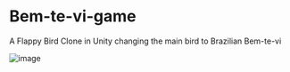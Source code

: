 # Bem-te-vi-game
A Flappy Bird Clone in Unity changing the main bird to Brazilian Bem-te-vi


![image](https://user-images.githubusercontent.com/42882414/133370158-1be90187-68fd-42e9-a759-7ab26629a89c.png)

